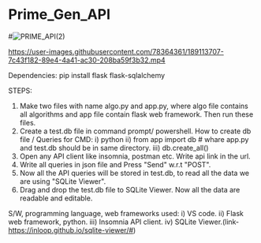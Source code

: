 # Prime_Gen_API

#![PRIME_API(2)](https://user-images.githubusercontent.com/78364361/189113151-aad58f26-6830-42c1-a53a-507c36b47225.gif)


https://user-images.githubusercontent.com/78364361/189113707-7c43f182-89e4-4a41-ac30-208ba59f3b32.mp4



Dependencies:
pip install flask flask-sqlalchemy

STEPS:
1) Make two files with name algo.py and app.py, where algo file contains all algorithms and app file contain flask web framework. Then run these files.
2) Create a test.db file in command prompt/ powershell.
   How to create db file / Queries for CMD:
   i) python
   ii) from app import db                        # whare app.py and test.db should be in same directory. 
   iii) db.create_all()
3) Open any API client like insomnia, postman etc. Write api link in the url.
4) Write all queries in json file and Press "Send" w.r.t "POST". 
5) Now all the API queries will be stored in test.db, to read all the data we are using "SQLite Viewer".
6) Drag and drop the test.db file to SQLite Viewer. Now all the data are readable and editable.


S/W, programming language, web frameworks used:
i) VS code.
ii) Flask web framework, python.
iii) Insomnia API client.
iv) SQLite Viewer.(link-https://inloop.github.io/sqlite-viewer/#)

